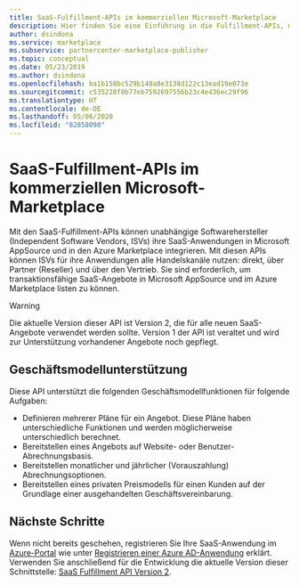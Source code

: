 ```yaml
---
title: SaaS-Fulfillment-APIs im kommerziellen Microsoft-Marketplace
description: Hier finden Sie eine Einführung in die Fulfillment-APIs, mit denen Sie Ihre SaaS-Angebote in Microsoft AppSource und in den Azure Marketplace integrieren können.
author: dsindona
ms.service: marketplace
ms.subservice: partnercenter-marketplace-publisher
ms.topic: conceptual
ms.date: 05/23/2019
ms.author: dsindona
ms.openlocfilehash: ba1b158bc529b148a8e3138d122c13ead19e073e
ms.sourcegitcommit: c535228f0b77eb7592697556b23c4e436ec29f96
ms.translationtype: HT
ms.contentlocale: de-DE
ms.lasthandoff: 05/06/2020
ms.locfileid: "82858090"
---
```

# <a name="saas-fulfillment-apis-in-microsoft-commercial-marketplace"></a>SaaS-Fulfillment-APIs im kommerziellen Microsoft-Marketplace

Mit den SaaS-Fulfillment-APIs können unabhängige Softwarehersteller (Independent Software Vendors, ISVs) ihre SaaS-Anwendungen in Microsoft AppSource und in den Azure Marketplace integrieren. Mit diesen APIs können ISVs für ihre Anwendungen alle Handelskanäle nutzen: direkt, über Partner (Reseller) und über den Vertrieb. Sie sind erforderlich, um transaktionsfähige SaaS-Angebote in Microsoft AppSource und im Azure Marketplace listen zu können.

> [!WARNING]
> Die aktuelle Version dieser API ist Version 2, die für alle neuen SaaS-Angebote verwendet werden sollte.  Version 1 der API ist veraltet und wird zur Unterstützung vorhandener Angebote noch gepflegt.

## <a name="business-model-support"></a>Geschäftsmodellunterstützung

Diese API unterstützt die folgenden Geschäftsmodellfunktionen für folgende Aufgaben:

* Definieren mehrerer Pläne für ein Angebot. Diese Pläne haben unterschiedliche Funktionen und werden möglicherweise unterschiedlich berechnet.
* Bereitstellen eines Angebots auf Website- oder Benutzer-Abrechnungsbasis.
* Bereitstellen monatlicher und jährlicher (Vorauszahlung) Abrechnungsoptionen.
* Bereitstellen eines privaten Preismodells für einen Kunden auf der Grundlage einer ausgehandelten Geschäftsvereinbarung.


## <a name="next-steps"></a>Nächste Schritte

Wenn nicht bereits geschehen, registrieren Sie Ihre SaaS-Anwendung im [Azure-Portal](https://ms.portal.azure.com) wie unter [Registrieren einer Azure AD-Anwendung](./pc-saas-registration.md) erklärt.  Verwenden Sie anschließend für die Entwicklung die aktuelle Version dieser Schnittstelle: [SaaS Fulfillment API Version 2](./pc-saas-fulfillment-api-v2.md).
